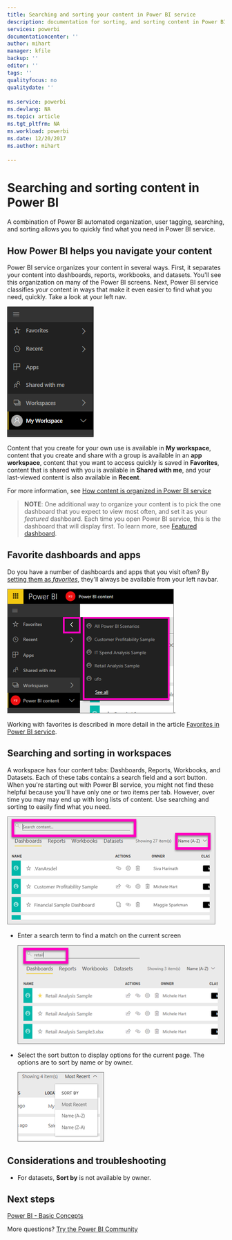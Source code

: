 ```yaml
---
title: Searching and sorting your content in Power BI service
description: documentation for sorting, and sorting content in Power BI workspaces
services: powerbi
documentationcenter: ''
author: mihart
manager: kfile
backup: ''
editor: ''
tags: ''
qualityfocus: no
qualitydate: ''

ms.service: powerbi
ms.devlang: NA
ms.topic: article
ms.tgt_pltfrm: NA
ms.workload: powerbi
ms.date: 12/20/2017
ms.author: mihart

---
```

# Searching and sorting content in Power BI
A combination of Power BI automated organization, user tagging, searching, and sorting allows you to quickly find what you need in Power BI service.

## How Power BI helps you navigate your content
Power BI service organizes your content in several ways.  First, it separates your content into dashboards, reports, workbooks, and datasets. You'll see this organization on many of the Power BI screens. Next, Power BI service classifies your content in ways that make it even easier to find what you need, quickly. Take a look at your left nav.

![](media/service-navigation-search-filter-sort/power-bi-newnav.png)

Content that you create for your own use is available in **My workspace**, content that you create and share with a group is available in an **app workspace**, content that you want to access quickly is saved in **Favorites**, content that is shared with you is available in **Shared with me**, and your last-viewed content is also available in **Recent**.

For more information, see [How content is organized in Power BI service](service-basic-concepts.md)

> **NOTE**: One additional way to organize your content is to pick the one dashboard that you expect to view most often, and set it as your *featured* dashboard. Each time you open Power BI service, this is the dashboard that will display first. To learn more, see [Featured dashboard](service-dashboard-featured.md).
> 
> 

## Favorite dashboards and apps
Do you have a number of dashboards and apps that you visit often? By [setting them as *favorites*](service-dashboard-favorite.md), they'll always be available from your left navbar.

![](media/service-navigation-search-filter-sort/power-bi-favorite-flyout.png).

Working with favorites is described in more detail in the article [Favorites in Power BI service](service-dashboard-favorite.md).

## Searching and sorting in workspaces
A workspace has four content tabs: Dashboards, Reports, Workbooks, and Datasets.  Each of these tabs contains a search field and a sort button.  When you're starting out with Power BI service, you might not find these helpful because you'll have only one or two items per tab.  However, over time you may may end up with long lists of content.  Use searching and sorting to easily find what you need.

![](media/service-navigation-search-filter-sort/power-bi-search-sort2.png)

* Enter a search term to find a match on the current screen
  
   ![](media/service-navigation-search-filter-sort/power-bi-search2.png)
* Select the sort button to display options for the current page. The options are to sort by name or by owner.
  
   ![](media/service-navigation-search-filter-sort/power-bi-sort-alpha.png)

## Considerations and troubleshooting
* For datasets, **Sort by** is not available by owner.

## Next steps
[Power BI - Basic Concepts](service-basic-concepts.md)

More questions? [Try the Power BI Community](http://community.powerbi.com/)

